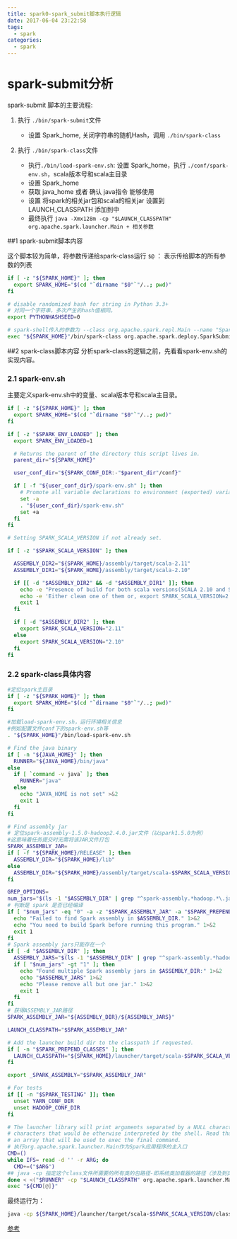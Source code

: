 ```yaml
---
title: spark0-spark_submit脚本执行逻辑
date: 2017-06-04 23:22:58
tags: 
  - spark
categories:
  - spark
---
```


# spark-submit分析

spark-submit 脚本的主要流程:

1. 执行 `./bin/spark-submit`文件
    - 设置 Spark_home, 关闭字符串的随机Hash，调用 `./bin/spark-class`

2. 执行 `./bin/spark-class`文件
    - 执行`./bin/load-spark-env.sh`: 设置 Spark_home，执行 `./conf/spark-env.sh`，scala版本号和scala主目录
    - 设置 Spark_home
    - 获取 java_home 或者 确认 java指令 能够使用
    - 设置 将spark的相关jar包和scala的相关jar 设置到 LAUNCH_CLASSPATH 添加到中
    - 最终执行 `java -Xmx128m -cp "$LAUNCH_CLASSPATH" org.apache.spark.launcher.Main + 相关参数`
    
##1 spark-submit脚本内容

这个脚本较为简单，将参数传递给spark-class运行
`$@` ： 表示传给脚本的所有参数的列表

```bash
if [ -z "${SPARK_HOME}" ]; then
  export SPARK_HOME="$(cd "`dirname "$0"`"/..; pwd)"
fi

# disable randomized hash for string in Python 3.3+
# 对同一个字符串，多次产生的hash值相同。
export PYTHONHASHSEED=0

# spark-shell传入的参数为 --class org.apache.spark.repl.Main --name "Spark shell" "$@"
exec "${SPARK_HOME}"/bin/spark-class org.apache.spark.deploy.SparkSubmit "$@"

```

##2 spark-class脚本内容
分析spark-class的逻辑之前，先看看spark-env.sh的实现内容。

### 2.1 spark-env.sh

主要定义spark-env.sh中的变量、scala版本号和scala主目录。

```bash
if [ -z "${SPARK_HOME}" ]; then
  export SPARK_HOME="$(cd "`dirname "$0"`"/..; pwd)"
fi

if [ -z "$SPARK_ENV_LOADED" ]; then
  export SPARK_ENV_LOADED=1

  # Returns the parent of the directory this script lives in.
  parent_dir="${SPARK_HOME}"

  user_conf_dir="${SPARK_CONF_DIR:-"$parent_dir"/conf}"

  if [ -f "${user_conf_dir}/spark-env.sh" ]; then
    # Promote all variable declarations to environment (exported) variables
    set -a
    . "${user_conf_dir}/spark-env.sh"
    set +a
  fi
fi

# Setting SPARK_SCALA_VERSION if not already set.

if [ -z "$SPARK_SCALA_VERSION" ]; then

  ASSEMBLY_DIR2="${SPARK_HOME}/assembly/target/scala-2.11"
  ASSEMBLY_DIR1="${SPARK_HOME}/assembly/target/scala-2.10"

  if [[ -d "$ASSEMBLY_DIR2" && -d "$ASSEMBLY_DIR1" ]]; then
    echo -e "Presence of build for both scala versions(SCALA 2.10 and SCALA 2.11) detected." 1>&2
    echo -e 'Either clean one of them or, export SPARK_SCALA_VERSION=2.11 in spark-env.sh.' 1>&2
    exit 1
  fi

  if [ -d "$ASSEMBLY_DIR2" ]; then
    export SPARK_SCALA_VERSION="2.11"
  else
    export SPARK_SCALA_VERSION="2.10"
  fi
fi
```

### 2.2 spark-class具体内容

```bash
#定位spark主目录
if [ -z "${SPARK_HOME}" ]; then
  export SPARK_HOME="$(cd "`dirname "$0"`"/..; pwd)"
fi

#加载load-spark-env.sh，运行环境相关信息
#例如配置文件conf下的spark-env.sh等
. "${SPARK_HOME}"/bin/load-spark-env.sh

# Find the java binary
if [ -n "${JAVA_HOME}" ]; then
  RUNNER="${JAVA_HOME}/bin/java"
else
  if [ `command -v java` ]; then
    RUNNER="java"
  else
    echo "JAVA_HOME is not set" >&2
    exit 1
  fi
fi

# Find assembly jar
# 定位spark-assembly-1.5.0-hadoop2.4.0.jar文件（以spark1.5.0为例）
#这意味着任务提交时无需将该JAR文件打包
SPARK_ASSEMBLY_JAR=
if [ -f "${SPARK_HOME}/RELEASE" ]; then
  ASSEMBLY_DIR="${SPARK_HOME}/lib"
else
  ASSEMBLY_DIR="${SPARK_HOME}/assembly/target/scala-$SPARK_SCALA_VERSION"
fi

GREP_OPTIONS=
num_jars="$(ls -1 "$ASSEMBLY_DIR" | grep "^spark-assembly.*hadoop.*\.jar$" | wc -l)"
# 判断是 spark 是否已经编译
if [ "$num_jars" -eq "0" -a -z "$SPARK_ASSEMBLY_JAR" -a "$SPARK_PREPEND_CLASSES" != "1" ]; then
  echo "Failed to find Spark assembly in $ASSEMBLY_DIR." 1>&2
  echo "You need to build Spark before running this program." 1>&2
  exit 1
fi
# Spark assembly jars只能存在一个
if [ -d "$ASSEMBLY_DIR" ]; then
  ASSEMBLY_JARS="$(ls -1 "$ASSEMBLY_DIR" | grep "^spark-assembly.*hadoop.*\.jar$" || true)"
  if [ "$num_jars" -gt "1" ]; then
    echo "Found multiple Spark assembly jars in $ASSEMBLY_DIR:" 1>&2
    echo "$ASSEMBLY_JARS" 1>&2
    echo "Please remove all but one jar." 1>&2
    exit 1
  fi
fi
# 获得ASSEMBLY_JAR路径
SPARK_ASSEMBLY_JAR="${ASSEMBLY_DIR}/${ASSEMBLY_JARS}"

LAUNCH_CLASSPATH="$SPARK_ASSEMBLY_JAR"

# Add the launcher build dir to the classpath if requested.
if [ -n "$SPARK_PREPEND_CLASSES" ]; then
  LAUNCH_CLASSPATH="${SPARK_HOME}/launcher/target/scala-$SPARK_SCALA_VERSION/classes:$LAUNCH_CLASSPATH"
fi

export _SPARK_ASSEMBLY="$SPARK_ASSEMBLY_JAR"

# For tests
if [[ -n "$SPARK_TESTING" ]]; then
  unset YARN_CONF_DIR
  unset HADOOP_CONF_DIR
fi

# The launcher library will print arguments separated by a NULL character, to allow arguments with
# characters that would be otherwise interpreted by the shell. Read that in a while loop, populating
# an array that will be used to exec the final command.
# 执行org.apache.spark.launcher.Main作为Spark应用程序的主入口
CMD=()
while IFS= read -d '' -r ARG; do
  CMD+=("$ARG")
## java -cp 指定这个class文件所需要的所有类的包路径-即系统类加载器的路径（涉及到类加载机制）
done < <("$RUNNER" -cp "$LAUNCH_CLASSPATH" org.apache.spark.launcher.Main "$@")
exec "${CMD[@]}"
```
最终运行为：

```bash
java -cp ${SPARK_HOME}/launcher/target/scala-$SPARK_SCALA_VERSION/classes:$LAUNCH_CLASSPATH" org.apache.spark.launcher.Main org.apache.spark.deploy.SparkSubmit --class org.apache.spark.repl.Main --name "Spark shell" "$@"
```
[参考](http://blog.csdn.net/lovehuangjiaju/article/details/49123975)


